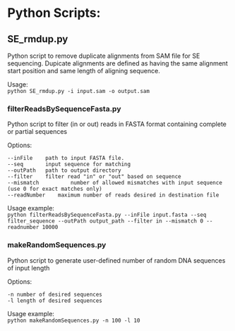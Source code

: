 # Python Scripts:

## SE_rmdup.py

Python script to remove duplicate alignments from SAM file for SE sequencing. Dupicate alignments are defined as having the same alignment start position and same length of aligning sequence.

Usage:\
`python SE_rmdup.py -i input.sam -o output.sam`

### filterReadsBySequenceFasta.py

Python script to filter (in or out) reads in FASTA format containing complete or partial sequences

Options:
```
--inFile	path to input FASTA file.
--seq 		input sequence for matching
--outPath 	path to output directory
--filter 	filter read "in" or "out" based on sequence
--mismatch			number of allowed mismatches with input sequence (use 0 for exact matches only)
--readNumber	maximum number of reads desired in destination file
```
Usage example:\
`python filterReadsBySequenceFasta.py --inFile input.fasta --seq filter_sequence --outPath output_path --filter in --mismatch 0 --readnumber 10000`

### makeRandomSequences.py

Python script to generate user-defined number of random DNA sequences of input length

Options:
```
-n number of desired sequences
-l length of desired sequences
```

Usage example:\
`python makeRandomSequences.py -n 100 -l 10`
